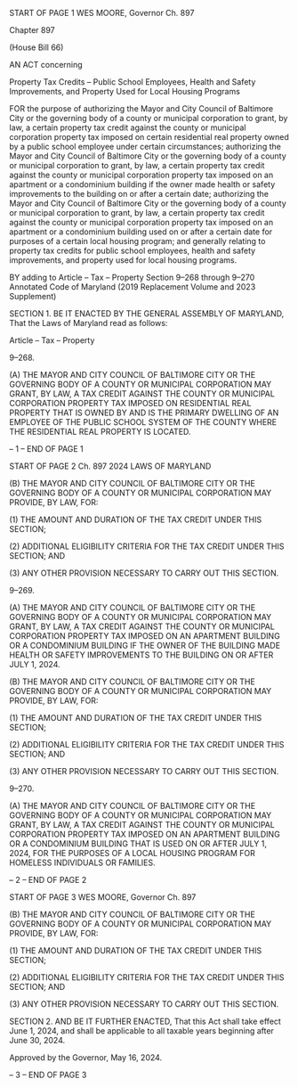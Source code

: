 START OF PAGE 1
WES MOORE, Governor Ch. 897

Chapter 897

(House Bill 66)

AN ACT concerning

Property Tax Credits – Public School Employees, Health and Safety
Improvements, and Property Used for Local Housing Programs

FOR the purpose of authorizing the Mayor and City Council of Baltimore City or the
governing body of a county or municipal corporation to grant, by law, a certain
property tax credit against the county or municipal corporation property tax imposed
on certain residential real property owned by a public school employee under certain
circumstances; authorizing the Mayor and City Council of Baltimore City or the
governing body of a county or municipal corporation to grant, by law, a certain
property tax credit against the county or municipal corporation property tax imposed
on an apartment or a condominium building if the owner made health or safety
improvements to the building on or after a certain date; authorizing the Mayor and
City Council of Baltimore City or the governing body of a county or municipal
corporation to grant, by law, a certain property tax credit against the county or
municipal corporation property tax imposed on an apartment or a condominium
building used on or after a certain date for purposes of a certain local housing
program; and generally relating to property tax credits for public school employees,
health and safety improvements, and property used for local housing programs.

BY adding to
Article – Tax – Property
Section 9–268 through 9–270
Annotated Code of Maryland
(2019 Replacement Volume and 2023 Supplement)

SECTION 1. BE IT ENACTED BY THE GENERAL ASSEMBLY OF MARYLAND,
That the Laws of Maryland read as follows:

Article – Tax – Property

9–268.

(A) THE MAYOR AND CITY COUNCIL OF BALTIMORE CITY OR THE
GOVERNING BODY OF A COUNTY OR MUNICIPAL CORPORATION MAY GRANT, BY LAW,
A TAX CREDIT AGAINST THE COUNTY OR MUNICIPAL CORPORATION PROPERTY TAX
IMPOSED ON RESIDENTIAL REAL PROPERTY THAT IS OWNED BY AND IS THE PRIMARY
DWELLING OF AN EMPLOYEE OF THE PUBLIC SCHOOL SYSTEM OF THE COUNTY
WHERE THE RESIDENTIAL REAL PROPERTY IS LOCATED.

– 1 –
END OF PAGE 1

START OF PAGE 2
Ch. 897 2024 LAWS OF MARYLAND

(B) THE MAYOR AND CITY COUNCIL OF BALTIMORE CITY OR THE
GOVERNING BODY OF A COUNTY OR MUNICIPAL CORPORATION MAY PROVIDE, BY
LAW, FOR:

(1) THE AMOUNT AND DURATION OF THE TAX CREDIT UNDER THIS
SECTION;

(2) ADDITIONAL ELIGIBILITY CRITERIA FOR THE TAX CREDIT UNDER
THIS SECTION; AND

(3) ANY OTHER PROVISION NECESSARY TO CARRY OUT THIS SECTION.

9–269.

(A) THE MAYOR AND CITY COUNCIL OF BALTIMORE CITY OR THE
GOVERNING BODY OF A COUNTY OR MUNICIPAL CORPORATION MAY GRANT, BY LAW,
A TAX CREDIT AGAINST THE COUNTY OR MUNICIPAL CORPORATION PROPERTY TAX
IMPOSED ON AN APARTMENT BUILDING OR A CONDOMINIUM BUILDING IF THE
OWNER OF THE BUILDING MADE HEALTH OR SAFETY IMPROVEMENTS TO THE
BUILDING ON OR AFTER JULY 1, 2024.

(B) THE MAYOR AND CITY COUNCIL OF BALTIMORE CITY OR THE
GOVERNING BODY OF A COUNTY OR MUNICIPAL CORPORATION MAY PROVIDE, BY
LAW, FOR:

(1) THE AMOUNT AND DURATION OF THE TAX CREDIT UNDER THIS
SECTION;

(2) ADDITIONAL ELIGIBILITY CRITERIA FOR THE TAX CREDIT UNDER
THIS SECTION; AND

(3) ANY OTHER PROVISION NECESSARY TO CARRY OUT THIS SECTION.

9–270.

(A) THE MAYOR AND CITY COUNCIL OF BALTIMORE CITY OR THE
GOVERNING BODY OF A COUNTY OR MUNICIPAL CORPORATION MAY GRANT, BY LAW,
A TAX CREDIT AGAINST THE COUNTY OR MUNICIPAL CORPORATION PROPERTY TAX
IMPOSED ON AN APARTMENT BUILDING OR A CONDOMINIUM BUILDING THAT IS
USED ON OR AFTER JULY 1, 2024, FOR THE PURPOSES OF A LOCAL HOUSING
PROGRAM FOR HOMELESS INDIVIDUALS OR FAMILIES.

– 2 –
END OF PAGE 2

START OF PAGE 3
WES MOORE, Governor Ch. 897

(B) THE MAYOR AND CITY COUNCIL OF BALTIMORE CITY OR THE
GOVERNING BODY OF A COUNTY OR MUNICIPAL CORPORATION MAY PROVIDE, BY
LAW, FOR:

(1) THE AMOUNT AND DURATION OF THE TAX CREDIT UNDER THIS
SECTION;

(2) ADDITIONAL ELIGIBILITY CRITERIA FOR THE TAX CREDIT UNDER
THIS SECTION; AND

(3) ANY OTHER PROVISION NECESSARY TO CARRY OUT THIS SECTION.

SECTION 2. AND BE IT FURTHER ENACTED, That this Act shall take effect June
1, 2024, and shall be applicable to all taxable years beginning after June 30, 2024.

Approved by the Governor, May 16, 2024.

– 3 –
END OF PAGE 3